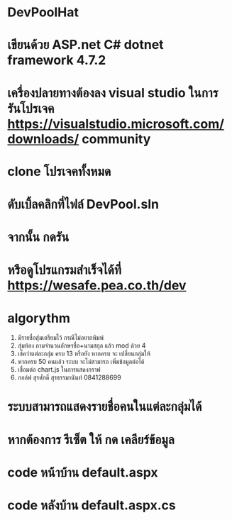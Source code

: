 

# DevPoolHat
# เขียนด้วย ASP.net C#  dotnet framework 4.7.2
# เครื่องปลายทางต้องลง visual studio  ในการรันโปรเจค  https://visualstudio.microsoft.com/downloads/    community
# clone โปรเจคทั้งหมด
# ดับเบิ้ลคลิกที่ไฟล์ DevPool.sln    
# จากนั้น กดรัน
# หรือดูโปรแกรมสำเร็จได้ที่   https://wesafe.pea.co.th/dev
# algorythm
1. มีรายชื่อสุ่มเตรียมไว้ กรณีไม่อยากพิมพ์
2. สุ่มห้อง ถามจำนวนอักษรชื่อ+นามสกุล  แล้ว mod ด้วย 4
3. เช็คว่าแต่ละกลุ่ม ครบ 13 หรือยัง  หากครบ จะ เปลี่ยนกลุ่มให้
4. หากครบ 50 คนแล้ว ระบบ จะไม่สามารถ เพิ่มข้อมูลต่อได้
5. เชื่อมต่อ chart.js ในการแสดงกราฟ
6. กอล์ฟ สุรศักดิ์ สุรธรรมานันท์  0841288699 

# ระบบสามารถแสดงรายชื่อคนในแต่ละกลุ่มได้
# หากต้องการ รีเซ็ต ให้ กด เคลียร์ข้อมูล  
# code หน้าบ้าน   default.aspx
# code หลังบ้าน default.aspx.cs
